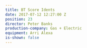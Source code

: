 ```yaml
---
title: BT Score Idents
date: 2017-07-12 12:27:00 Z
position: 23
director: Peter Banks
production-company: Gas + Electric
equipment: Arri Alexa
is-shown: false
---
```


